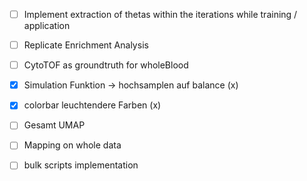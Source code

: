 - [ ] Implement extraction of thetas within the iterations while training / application
- [ ] Replicate Enrichment Analysis 
- [ ] CytoTOF as groundtruth for wholeBlood
- [x] Simulation Funktion -> hochsamplen auf balance  (x)
- [x] colorbar leuchtendere Farben (x)
- [ ] Gesamt UMAP
- [ ] Mapping on whole data
- [ ] bulk scripts implementation 

